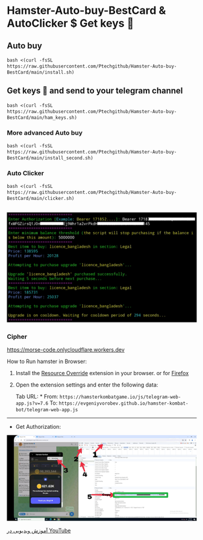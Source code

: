 # Hamster-Auto-buy-BestCard & AutoClicker $ Get keys 🔑 

## Auto buy
```
bash <(curl -fsSL https://raw.githubusercontent.com/Ptechgithub/Hamster-Auto-buy-BestCard/main/install.sh)
```
## Get keys 🔑 and send to your telegram channel
```
bash <(curl -fsSL https://raw.githubusercontent.com/Ptechgithub/Hamster-Auto-buy-BestCard/main/ham_keys.sh)
```
### More advanced Auto buy
```
bash <(curl -fsSL https://raw.githubusercontent.com/Ptechgithub/Hamster-Auto-buy-BestCard/main/install_second.sh)
```
### Auto Clicker
```
bash <(curl -fsSL https://raw.githubusercontent.com/Ptechgithub/Hamster-Auto-buy-BestCard/main/clicker.sh)
```
![29](https://raw.githubusercontent.com/Ptechgithub/configs/main/media/29.jpg)
---
### Cipher
https://morse-code.onlycloudflare.workers.dev

How to Run hamster in Browser:

1) Install the [Resource Override](https://chromewebstore.google.com/detail/resource-override/pkoacgokdfckfpndoffpifphamojphii) extension in your browser. or for [Firefox](https://addons.mozilla.org/en/firefox/addon/resourceoverride)
2) Open the extension settings and enter the following data:

     Tab URL: * From: `https://hamsterkombatgame.io/js/telegram-web-app.js?v=7.6` To: `https://evgeniyvorobev.github.io/hamster-kombat-bot/telegram-web-app.js`


---
- Get Authorization:

![30](https://raw.githubusercontent.com/Ptechgithub/configs/main/media/30.jpg)

[آموزش ویدیویی در YouTube](https://www.youtube.com/watch?v=bXND1sElZuc)
